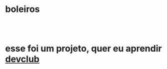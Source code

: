 <h1>boleiros</h1>
<br>
<br>
<h1>esse foi um projeto, quer eu aprendir <a href="https://rodolfomori.com.br/devclub/">devclub</a></h1>
